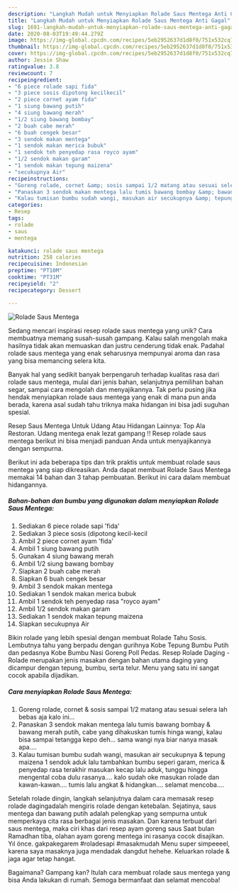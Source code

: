 ```yaml
---
description: "Langkah Mudah untuk Menyiapkan Rolade Saus Mentega Anti Gagal"
title: "Langkah Mudah untuk Menyiapkan Rolade Saus Mentega Anti Gagal"
slug: 1691-langkah-mudah-untuk-menyiapkan-rolade-saus-mentega-anti-gagal
date: 2020-08-03T19:49:44.279Z
image: https://img-global.cpcdn.com/recipes/5eb2952637d1d8f0/751x532cq70/rolade-saus-mentega-foto-resep-utama.jpg
thumbnail: https://img-global.cpcdn.com/recipes/5eb2952637d1d8f0/751x532cq70/rolade-saus-mentega-foto-resep-utama.jpg
cover: https://img-global.cpcdn.com/recipes/5eb2952637d1d8f0/751x532cq70/rolade-saus-mentega-foto-resep-utama.jpg
author: Jessie Shaw
ratingvalue: 3.8
reviewcount: 7
recipeingredient:
- "6 piece rolade sapi fida"
- "3 piece sosis dipotong kecilkecil"
- "2 piece cornet ayam fida"
- "1 siung bawang putih"
- "4 siung bawang merah"
- "1/2 siung bawang bombay"
- "2 buah cabe merah"
- "6 buah cengek besar"
- "3 sendok makan mentega"
- "1 sendok makan merica bubuk"
- "1 sendok teh penyedap rasa royco ayam"
- "1/2 sendok makan garam"
- "1 sendok makan tepung maizena"
- "secukupnya Air"
recipeinstructions:
- "Goreng rolade, cornet &amp; sosis sampai 1/2 matang atau sesuai selera lah bebas aja kalo ini..."
- "Panaskan 3 sendok makan mentega lalu tumis bawang bombay &amp; bawang merah putih, cabe yang dihakuskan tumis hinga wangi, kalau bisa sampai tetangga kepo deh... sama wangi nya biar nanya masak apa...."
- "Kalau tumisan bumbu sudah wangi, masukan air secukupnya &amp; tepung maizena 1 sendok aduk lalu tambahkan bumbu seperi garam, merica &amp; penyedap rasa terakhir masukan kecap lalu aduk, tunggu hingga mengental coba dulu rasanya.... kalo sudah oke masukan rolade dan kawan-kawan.... tumis lalu angkat &amp; hidangkan.... selamat mencoba...."
categories:
- Resep
tags:
- rolade
- saus
- mentega

katakunci: rolade saus mentega 
nutrition: 258 calories
recipecuisine: Indonesian
preptime: "PT10M"
cooktime: "PT31M"
recipeyield: "2"
recipecategory: Dessert

---
```



![Rolade Saus Mentega](https://img-global.cpcdn.com/recipes/5eb2952637d1d8f0/751x532cq70/rolade-saus-mentega-foto-resep-utama.jpg)

Sedang mencari inspirasi resep rolade saus mentega yang unik? Cara membuatnya memang susah-susah gampang. Kalau salah mengolah maka hasilnya tidak akan memuaskan dan justru cenderung tidak enak. Padahal rolade saus mentega yang enak seharusnya mempunyai aroma dan rasa yang bisa memancing selera kita.

Banyak hal yang sedikit banyak berpengaruh terhadap kualitas rasa dari rolade saus mentega, mulai dari jenis bahan, selanjutnya pemilihan bahan segar, sampai cara mengolah dan menyajikannya. Tak perlu pusing jika hendak menyiapkan rolade saus mentega yang enak di mana pun anda berada, karena asal sudah tahu triknya maka hidangan ini bisa jadi suguhan spesial.

Resep Saus Mentega Untuk Udang Atau Hidangan Lainnya: Top Ala Restoran. Udang mentega enak lezat gampang !! Resep rolade saus mentega berikut ini bisa menjadi panduan Anda untuk menyajikannya dengan sempurna.


Berikut ini ada beberapa tips dan trik praktis untuk membuat rolade saus mentega yang siap dikreasikan. Anda dapat membuat Rolade Saus Mentega memakai 14 bahan dan 3 tahap pembuatan. Berikut ini cara dalam membuat hidangannya.

<!--inarticleads1-->

##### Bahan-bahan dan bumbu yang digunakan dalam menyiapkan Rolade Saus Mentega:

1. Sediakan 6 piece rolade sapi &#39;fida&#39;
1. Sediakan 3 piece sosis (dipotong kecil-kecil
1. Ambil 2 piece cornet ayam &#39;fida&#39;
1. Ambil 1 siung bawang putih
1. Gunakan 4 siung bawang merah
1. Ambil 1/2 siung bawang bombay
1. Siapkan 2 buah cabe merah
1. Siapkan 6 buah cengek besar
1. Ambil 3 sendok makan mentega
1. Sediakan 1 sendok makan merica bubuk
1. Ambil 1 sendok teh penyedap rasa &#34;royco ayam&#34;
1. Ambil 1/2 sendok makan garam
1. Sediakan 1 sendok makan tepung maizena
1. Siapkan secukupnya Air


Bikin rolade yang lebih spesial dengan membuat Rolade Tahu Sosis. Lembutnya tahu yang berpadu dengan gurihnya Kobe Tepung Bumbu Putih dan pedasnya Kobe Bumbu Nasi Goreng Poll Pedas. Resep Rolade Daging - Rolade merupakan jenis masakan dengan bahan utama daging yang dicampur dengan tepung, bumbu, serta telur. Menu yang satu ini sangat cocok apabila dijadikan. 

<!--inarticleads2-->

##### Cara menyiapkan Rolade Saus Mentega:

1. Goreng rolade, cornet &amp; sosis sampai 1/2 matang atau sesuai selera lah bebas aja kalo ini...
1. Panaskan 3 sendok makan mentega lalu tumis bawang bombay &amp; bawang merah putih, cabe yang dihakuskan tumis hinga wangi, kalau bisa sampai tetangga kepo deh... sama wangi nya biar nanya masak apa....
1. Kalau tumisan bumbu sudah wangi, masukan air secukupnya &amp; tepung maizena 1 sendok aduk lalu tambahkan bumbu seperi garam, merica &amp; penyedap rasa terakhir masukan kecap lalu aduk, tunggu hingga mengental coba dulu rasanya.... kalo sudah oke masukan rolade dan kawan-kawan.... tumis lalu angkat &amp; hidangkan.... selamat mencoba....


Setelah rolade dingin, langkah selanjutnya dalam cara memasak resep rolade dagingadalah mengiris rolade dengan ketebalan. Sejatinya, saus mentega dan bawang putih adalah pelengkap yang sempurna untuk memperkaya cita rasa berbagai jenis masakan. Dan karena terbuat dari saus mentega, maka ciri khas dari resep ayam goreng saus Saat bulan Ramadhan tiba, olahan ayam goreng mentega ini rasanya cocok disajikan. Yıl önce. gakpakegarem #roladesapi #masakmudah Menu super simpeeeel, karena saya masaknya juga mendadak dangdut hehehe. Keluarkan rolade &amp; jaga agar tetap hangat. 

Bagaimana? Gampang kan? Itulah cara membuat rolade saus mentega yang bisa Anda lakukan di rumah. Semoga bermanfaat dan selamat mencoba!
